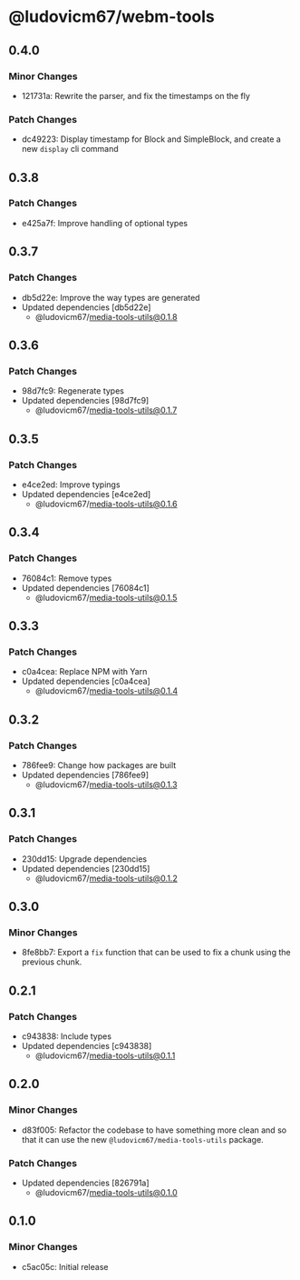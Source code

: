 # @ludovicm67/webm-tools

## 0.4.0

### Minor Changes

- 121731a: Rewrite the parser, and fix the timestamps on the fly

### Patch Changes

- dc49223: Display timestamp for Block and SimpleBlock, and create a new `display` cli command

## 0.3.8

### Patch Changes

- e425a7f: Improve handling of optional types

## 0.3.7

### Patch Changes

- db5d22e: Improve the way types are generated
- Updated dependencies [db5d22e]
  - @ludovicm67/media-tools-utils@0.1.8

## 0.3.6

### Patch Changes

- 98d7fc9: Regenerate types
- Updated dependencies [98d7fc9]
  - @ludovicm67/media-tools-utils@0.1.7

## 0.3.5

### Patch Changes

- e4ce2ed: Improve typings
- Updated dependencies [e4ce2ed]
  - @ludovicm67/media-tools-utils@0.1.6

## 0.3.4

### Patch Changes

- 76084c1: Remove types
- Updated dependencies [76084c1]
  - @ludovicm67/media-tools-utils@0.1.5

## 0.3.3

### Patch Changes

- c0a4cea: Replace NPM with Yarn
- Updated dependencies [c0a4cea]
  - @ludovicm67/media-tools-utils@0.1.4

## 0.3.2

### Patch Changes

- 786fee9: Change how packages are built
- Updated dependencies [786fee9]
  - @ludovicm67/media-tools-utils@0.1.3

## 0.3.1

### Patch Changes

- 230dd15: Upgrade dependencies
- Updated dependencies [230dd15]
  - @ludovicm67/media-tools-utils@0.1.2

## 0.3.0

### Minor Changes

- 8fe8bb7: Export a `fix` function that can be used to fix a chunk using the previous chunk.

## 0.2.1

### Patch Changes

- c943838: Include types
- Updated dependencies [c943838]
  - @ludovicm67/media-tools-utils@0.1.1

## 0.2.0

### Minor Changes

- d83f005: Refactor the codebase to have something more clean and so that it can use the new `@ludovicm67/media-tools-utils` package.

### Patch Changes

- Updated dependencies [826791a]
  - @ludovicm67/media-tools-utils@0.1.0

## 0.1.0

### Minor Changes

- c5ac05c: Initial release
